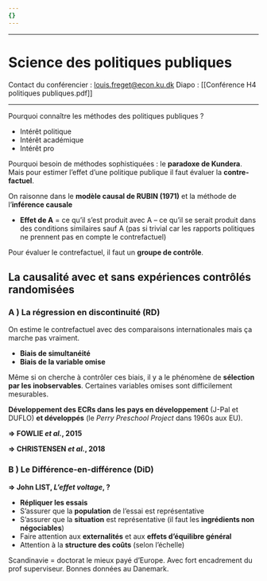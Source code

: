 ```yaml
---
{}
---
```

***
# Science des politiques publiques
Contact du conférencier : louis.freget@econ.ku.dk 
Diapo : [[Conférence H4 politiques publiques.pdf]] 
***
Pourquoi connaître les méthodes des politiques publiques ? 
- Intérêt politique 
- Intérêt académique
- Intérêt pro

Pourquoi besoin de méthodes sophistiquées : le **paradoxe de Kundera**. Mais pour estimer l’effet d’une politique publique il faut évaluer la **contre-factuel**. 

On raisonne dans le **modèle causal de RUBIN (1971)** et la méthode de l’**inférence causale**
- **Effet de A** = ce qu’il s’est produit avec A – ce qu’il se serait produit dans des conditions similaires sauf A (pas si trivial car les rapports politiques ne prennent pas en compte le contrefactuel)

Pour évaluer le contrefactuel, il faut un **groupe de contrôle**. 

## La causalité avec et sans expériences contrôlés randomisées 

### A ) La régression en discontinuité (RD)

On estime le contrefactuel avec des comparaisons internationales mais ça marche pas vraiment. 
- **Biais de simultanéité** 
- **Biais de la variable omise** 

Même si on cherche à contrôler ces biais, il y a le phénomène de **sélection par les inobservables**. Certaines variables omises sont difficilement mesurables. 

**Développement des ECRs dans les pays en développement** (J-Pal et DUFLO) **et développés** (le *Perry Preschool Project* dans 1960s aux EU). 

**⇒ FOWLIE *et al.*, 2015**

**⇒ CHRISTENSEN *et al.*, 2018**

### B ) Le Différence-en-différence (DiD)

**⇒ John LIST, *L’effet voltage*, ?**
- **Répliquer les essais** 
- S’assurer que la **population** de l’essai est représentative
- S’assurer que la **situation** est représentative (il faut les **ingrédients non négociables**)
- Faire attention aux **externalités** et aux **effets d’équilibre général** 
- Attention à la **structure des coûts** (selon l’échelle)

Scandinavie = doctorat le mieux payé d’Europe. Avec fort encadrement du prof superviseur. Bonnes données au Danemark. 



